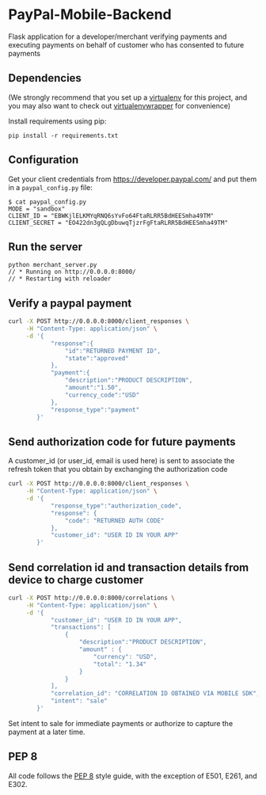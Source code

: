 PayPal-Mobile-Backend
=====================

Flask application for a developer/merchant verifying payments and executing payments on behalf of customer who has consented to future payments

## Dependencies

(We strongly recommend that you set up a [virtualenv](http://www.virtualenv.org/) for this project, and you may also want to check out [virtualenvwrapper](http://virtualenvwrapper.readthedocs.org/) for convenience)

Install requirements using pip:

    pip install -r requirements.txt

## Configuration

Get your client credentials from https://developer.paypal.com/ and put them in a `paypal_config.py` file:

    $ cat paypal_config.py
    MODE = "sandbox"
    CLIENT_ID = "EBWKjlELKMYqRNQ6sYvFo64FtaRLRR5BdHEESmha49TM"
    CLIENT_SECRET = "EO422dn3gQLgDbuwqTjzrFgFtaRLRR5BdHEESmha49TM"

## Run the server

    python merchant_server.py
    // * Running on http://0.0.0.0:8000/
    // * Restarting with reloader

## Verify a paypal payment

```bash
curl -X POST http://0.0.0.0:8000/client_responses \
     -H "Content-Type: application/json" \
     -d '{
            "response":{
                "id":"RETURNED PAYMENT ID",
                "state":"approved"
            },
            "payment":{
                "description":"PRODUCT DESCRIPTION",
                "amount":"1.50",
                "currency_code":"USD"
            },
            "response_type":"payment"
        }'
```
    
## Send authorization code for future payments

A customer_id (or user_id, email is used here) is sent to associate 
the refresh token that you obtain by exchanging the authorization code

```bash
curl -X POST http://0.0.0.0:8000/client_responses \
     -H "Content-Type: application/json" \
     -d '{
            "response_type":"authorization_code",
            "response": {
                "code": "RETURNED AUTH CODE"
            },
            "customer_id": "USER ID IN YOUR APP"
        }'
```

## Send correlation id and transaction details from device to charge customer

```bash
curl -X POST http://0.0.0.0:8000/correlations \
     -H "Content-Type: application/json" \
     -d '{
            "customer_id": "USER ID IN YOUR APP",
            "transactions": [
                {
                    "description":"PRODUCT DESCRIPTION",
                    "amount" : {
                        "currency": "USD",
                        "total": "1.34" 
                    } 
                }
            ], 
            "correlation_id": "CORRELATION ID OBTAINED VIA MOBILE SDK",
            "intent": "sale"
        }'
```
Set intent to sale for immediate payments or authorize to capture the payment
at a later time.


PEP 8
-----

All code follows the [PEP 8](http://www.python.org/dev/peps/pep-0008/) style guide, with the exception of E501, E261, and E302.
